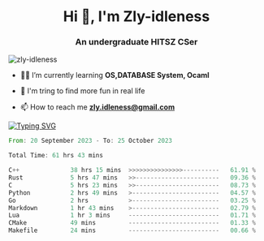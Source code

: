 <h1 align="center">Hi 👋, I'm Zly-idleness</h1>

<h3 align="center">An undergraduate HITSZ CSer</h3>

<p align="left"> <img src="https://komarev.com/ghpvc/?username=zly-idleness&label=Profile%20views&color=0e75b6&style=flat" alt="zly-idleness" /> </p>


- 👨‍💻 I’m currently learning **OS,DATABASE System, Ocaml**

- 🌱 I'm tring to find more fun in real life

- 📫 How to reach me **zly.idleness@gmail.com**



[![Typing SVG](https://readme-typing-svg.herokuapp.com?font=Fira+Code&pause=1000&width=435&lines=I+Maybe+Slow)](https://git.io/typing-svg)


<!--START_SECTION:waka-->

```rust
From: 20 September 2023 - To: 25 October 2023

Total Time: 61 hrs 43 mins

C++              38 hrs 15 mins  >>>>>>>>>>>>>>>----------   61.91 %
Rust             5 hrs 47 mins   >>-----------------------   09.36 %
C                5 hrs 23 mins   >>-----------------------   08.73 %
Python           2 hrs 49 mins   >------------------------   04.57 %
Go               2 hrs           >------------------------   03.25 %
Markdown         1 hr 43 mins    >------------------------   02.79 %
Lua              1 hr 3 mins     -------------------------   01.71 %
CMake            49 mins         -------------------------   01.33 %
Makefile         24 mins         -------------------------   00.66 %
```

<!--END_SECTION:waka-->


